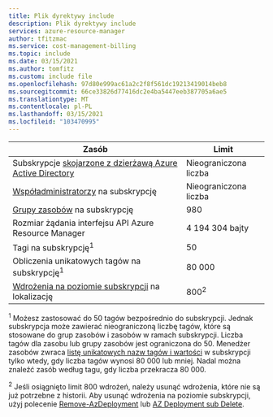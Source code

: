 ```yaml
---
title: Plik dyrektywy include
description: Plik dyrektywy include
services: azure-resource-manager
author: tfitzmac
ms.service: cost-management-billing
ms.topic: include
ms.date: 03/15/2021
ms.author: tomfitz
ms.custom: include file
ms.openlocfilehash: 97d80e999ac61a2c2f8f561dc19213419014beb8
ms.sourcegitcommit: 66ce33826d77416dc2e4ba5447eeb387705a6ae5
ms.translationtype: MT
ms.contentlocale: pl-PL
ms.lasthandoff: 03/15/2021
ms.locfileid: "103470995"
---
```

| Zasób | Limit |
| --- | --- |
| Subskrypcje [skojarzone z dzierżawą Azure Active Directory](../articles/active-directory/fundamentals/active-directory-how-subscriptions-associated-directory.md) | Nieograniczona liczba |
| [Współadministratorzy](../articles/cost-management-billing/manage/add-change-subscription-administrator.md) na subskrypcję |Nieograniczona liczba |
| [Grupy zasobów](../articles/azure-resource-manager/management/overview.md) na subskrypcję |980 |
| Rozmiar żądania interfejsu API Azure Resource Manager |4 194 304 bajty |
| Tagi na subskrypcję<sup>1</sup> |50 |
| Obliczenia unikatowych tagów na subskrypcję<sup>1</sup> | 80 000 |
| [Wdrożenia na poziomie subskrypcji](../articles/azure-resource-manager/templates/deploy-to-subscription.md) na lokalizację | 800<sup>2</sup> |

<sup>1</sup> Możesz zastosować do 50 tagów bezpośrednio do subskrypcji. Jednak subskrypcja może zawierać nieograniczoną liczbę tagów, które są stosowane do grup zasobów i zasobów w ramach subskrypcji. Liczba tagów dla zasobu lub grupy zasobów jest ograniczona do 50. Menedżer zasobów zwraca [listę unikatowych nazw tagów i wartości](/rest/api/resources/tags) w subskrypcji tylko wtedy, gdy liczba tagów wynosi 80 000 lub mniej. Nadal można znaleźć zasób według tagu, gdy liczba przekracza 80 000.

<sup>2</sup> Jeśli osiągnięto limit 800 wdrożeń, należy usunąć wdrożenia, które nie są już potrzebne z historii. Aby usunąć wdrożenia na poziomie subskrypcji, użyj polecenie [Remove-AzDeployment](/powershell/module/az.resources/Remove-AzDeployment) lub [AZ Deployment sub Delete](/cli/azure/deployment/sub#az-deployment-sub-delete).
